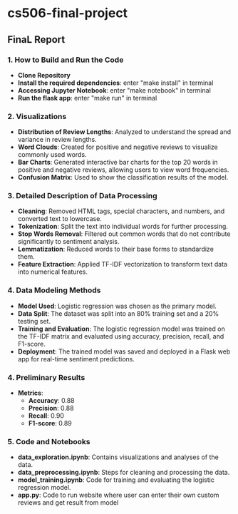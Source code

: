 # cs506-final-project

## **FinaL Report**

### 1. How to Build and Run the Code
- **Clone Repository**
- **Install the required dependencies**: enter "make install" in terminal
- **Accessing Jupyter Notebook**: enter "make notebook" in terminal
- **Run the flask app**: enter "make run" in terminal

### 2. Visualizations
- **Distribution of Review Lengths**: Analyzed to understand the spread and variance in review lengths.
- **Word Clouds**: Created for positive and negative reviews to visualize commonly used words.
- **Bar Charts**: Generated interactive bar charts for the top 20 words in positive and negative reviews, allowing users to view word frequencies.
- **Confusion Matrix**: Used to show the classification results of the model.

### 3. Detailed Description of Data Processing
- **Cleaning**: Removed HTML tags, special characters, and numbers, and converted text to lowercase.
- **Tokenization**: Split the text into individual words for further processing.
- **Stop Words Removal**: Filtered out common words that do not contribute significantly to sentiment analysis.
- **Lemmatization**: Reduced words to their base forms to standardize them.
- **Feature Extraction**: Applied TF-IDF vectorization to transform text data into numerical features.

### 4. Data Modeling Methods
- **Model Used**: Logistic regression was chosen as the primary model.
- **Data Split**: The dataset was split into an 80% training set and a 20% testing set.
- **Training and Evaluation**: The logistic regression model was trained on the TF-IDF matrix and evaluated using accuracy, precision, recall, and F1-score.
- **Deployment**:  The trained model was saved and deployed in a Flask web app for real-time sentiment predictions.

### 4. Preliminary Results
- **Metrics**:
  - **Accuracy**: 0.88
  - **Precision**: 0.88
  - **Recall**: 0.90
  - **F1-score**: 0.89

### 5. Code and Notebooks
- **data_exploration.ipynb**: Contains visualizations and analyses of the data.
- **data_preprocessing.ipynb**: Steps for cleaning and processing the data.
- **model_training.ipynb**: Code for training and evaluating the logistic regression model.
- **app.py**: Code to run website where user can enter their own custom reviews and get result from model
